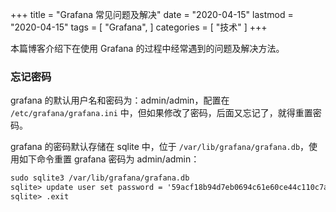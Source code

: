 +++
title = "Grafana 常见问题及解决"
date = "2020-04-15"
lastmod = "2020-04-15"
tags = [
    "Grafana",
]
categories = [
    "技术"
]
+++

本篇博客介绍下在使用 Grafana 的过程中经常遇到的问题及解决方法。

<!--more-->

### 忘记密码

grafana 的默认用户名和密码为：admin/admin，配置在 `/etc/grafana/grafana.ini` 中，但如果修改了密码，后面又忘记了，就得重置密码。

grafana 的密码默认存储在 sqlite 中，位于 `/var/lib/grafana/grafana.db`，使用如下命令重置 grafana 密码为 admin/admin：
```markdown
sudo sqlite3 /var/lib/grafana/grafana.db
sqlite> update user set password = '59acf18b94d7eb0694c61e60ce44c110c7a683ac6a8f09580d626f90f4a242000746579358d77dd9e570e83fa24faa88a8a6', salt = 'F3FAxVm33R' where login = 'admin';
sqlite> .exit
```


